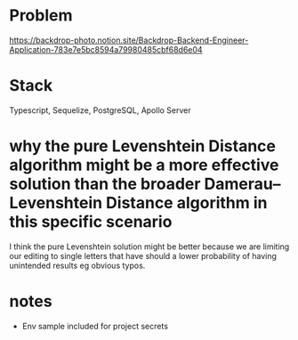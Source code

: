 # Problem
https://backdrop-photo.notion.site/Backdrop-Backend-Engineer-Application-783e7e5bc8594a79980485cbf68d6e04

# Stack
Typescript, Sequelize, PostgreSQL, Apollo Server

# why the pure Levenshtein Distance algorithm might be a more effective solution than the broader Damerau–Levenshtein Distance algorithm in this specific scenario
I think the pure Levenshtein solution might be better because we are limiting our editing to single letters that have should a lower probability of having unintended results eg obvious typos.

# notes
- Env sample included for project secrets